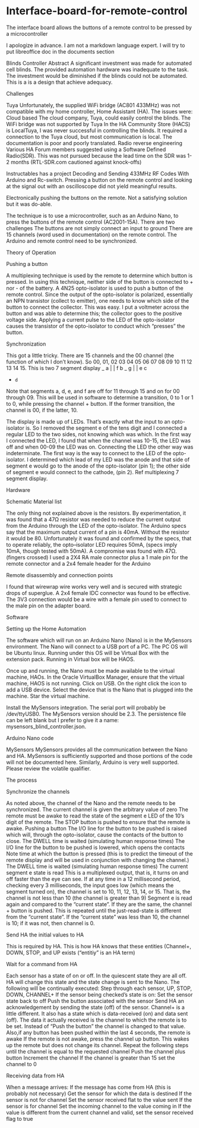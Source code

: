 # Interface-board-for-remote-control
The interface board allows the buttons of a remote control to be pressed by a microcontroller

I apologize in advance.  I am not a markdown language expert.  I will try to put libreoffice doc in the documents section

Blinds Controller
Abstract
A significant investment was made for automated cell blinds.  The provided automation hardware was inadequate to the task. The investment would be diminished if the blinds could not be automated.  This is a is a design that achieve adequacy.

Challenges

Tuya
Unfortunately, the supplied WiFi bridge (AC801 433MHz) was not compatible with my home controller, Home Assistant (HA).  The issues were:
Cloud based
The cloud company, Tuya, could easily control the blinds.
The WiFi bridge was not supported by Tuya
In the HA Community Store (HACS) is LocalTuya, I was never successful in controlling the blinds.  It required a connection to the Tuya cloud, but most communication is local.
The documentation is poor and poorly translated.
Radio reverse engineering
Various HA Forum members suggested using a Software Defined Radio(SDR).  This was not pursued because the lead time on the SDR was 1-2 months (RTL-SDR.com cautioned against knock-offs)

Instructables has a project Decoding and Sending 433MHz RF Codes With Arduino and Rc-switch.  Pressing a button on the remote control and looking at the signal out with an oscilloscope did not yield meaningful results.

Electronically pushing the buttons on the remote.
Not a satisfying solution but it was do-able.

The technique is to use a microcontroller, such as an Arduino Nano, to press the buttons of the remote control (AC2001-15A).  There are two challenges
The buttons are not simply connect an input to ground
There are 15 channels (word used in documentation) on the remote control.  The Arduino and remote control need to be synchronized.

Theory of Operation

Pushing a button

A multiplexing technique is used by the remote to determine which button is pressed.  In using this technique, neither side of the button is connected to + nor - of the battery.  A 4N25 opto-isolator is used to push a button of the remote control.  Since the output of the opto-isolator is polarized, essentially an NPN transistor (collect to emitter), one needs to know which side of the button to connect the collector.  This was easy.  I put a voltmeter across the button and was able to determine this; the collector goes to the positive voltage side.  Applying a current pulse to the LED of the opto-isolator causes the transistor of the opto-isolator to conduct which “presses” the button.

Synchronization

This got a little tricky.  There are 15 channels and the 00 channel (the function of which I don’t know).  So 00, 01, 02 03 04 05 06 07 08 09 10 11 12 13 14 15.  This is two 7 segment display
 _     a
| |   f b
 _     g
| |   e c
 -     d
Note that segments a, d, e, and f are off for 11 through 15 and on for 00 through 09.  This will be used in software to determine a transition, 0 to 1 or 1 to 0, while pressing the channel + button.  If the former transition, the channel is 00, if the latter, 10.

The display is made up of LEDs.  That’s exactly what the input to an opto-isolator is.  So I removed the segment e of the tens digit and I connected a regular LED to the two sides, not knowing which was which.   In the first way I connected the LED, I found that when the channel was 10-15, the LED was off and when 00-09 the LED was on.  Connecting the LED the other way was indeterminate.  The first way is the way to connect to the LED of the opto-isolator.  I determined which lead of my LED was the anode and that side of segment e would go to the anode of the opto-isolator (pin 1); the other side of segment e would connect to the cathode, (pin 2).  Ref multiplexing 7 segment display.

Hardware

Schematic
Material list

The only thing not explained above is the resistors.  By experimentation, it was found that a 47Ω resistor was needed to reduce the current output from the Arduino through the LED of the opto-isolator.  The Arduino specs say that the maximum output current of a pin is 40mA.  Without the resistor it would be 80.  Unfortunately it was found and confirmed by the specs, that to operate reliably, the opto–isolator LED requires 50mA, (specs imply 10mA, though tested with 50mA).  A compromise was found with 47Ω. (fingers crossed)  I used a 2X4 RA male connector plus a 1 male pin for the remote connector and a 2x4 female header for the Arduino

Remote disassembly and connection points

I found that wirewrap wire works very well and is secured with strategic drops of superglue.  A 2x4 female IDC connector was found to be effective. The 3V3 connection would be a wire with a female pin used to connect to the male pin on the adapter board.

Software

Setting up the Home Automation

The software which will run on an Arduino Nano (Nano) is in the MySensors environment.  The Nano will connect to a USB port of a PC. The PC OS will be Ubuntu linux.  Running under this OS will be Virtual Box with the extension pack.  Running in Virtual box will be HAOS.  

Once up and running, the Nano must be made available to the virtual machine, HAOs.  In the Oracle VirtualBox Manager, ensure that the virtual machine, HAOS is not running.  Click on USB.  On the right click the icon to add a USB device.  Select the device that is the Nano that is plugged into the machine. Star the virtual machine.

Install the MySensors integration.  The serial port will probably be /dev/ttyUSB0.  The MySensors version should be 2.3.  The persistence file can be left blank but I prefer to give it a name: mysensors_blind_controller.json.

Arduino Nano code

MySensors
MySensors provides all the communication between the Nano and HA. MySensors is sufficiently supported and those portions of the code will not be documented here.  Similarly, Arduino is very well supported.  Please review the volatile qualifier.

The process

Synchronize the channels

As noted above, the channel of the Nano and the remote needs to be synchronized.
The current channel is given the arbitrary value of zero
The remote must be awake to read the state of the segment e LED of the 10’s digit  of the remote. The STOP button is pushed to ensure that the remote is awake.
Pushing a button
The I/O line for the button to be pushed is raised which will, through the opto-isolator, cause the contacts of the button to close.
The DWELL time is waited (simulating human response times)
The I/O line for the button to be pushed is lowered, which opens the contacts
Note time at which the button is pressed (this is to predict the timeout of the remote display and  will be used in conjunction with changing the channel.)
The DWELL time is waited (simulating human response times)
The current segment e state is read
This is a multiplexed output, that is, it turns on and off faster than the eye can see.  If at any time in a 12 millisecond period, checking every 3 milliseconds, the input goes low (which means the segment turned on), the channel is set to 10, 11, 12, 13, 14, or 15.  That is, the channel is not less than 10 (the channel is greater than 9)
Segment e is read again and compared to the “current state”.  If they are the same, the channel + button is pushed.  This is repeated until the just-read-state is different from the “current state”.
If the “current state” was less than 10, the channel is 10; if it was not, then channel is 0.

Send HA the initial values to HA

This is required by HA.  This is how HA knows that these entities (Channel+, DOWN, STOP, and UP exists (“entitiy” is an HA term)

Wait for a command from HA

Each sensor has a state of on or off.  In the quiescent state they are all off.  HA will change this state and the state change is sent to the Nano.  The following will be continually executed:
Step through each sensor, UP, STOP, DOWN, CHANNEL+
If the sensor being checked’s state is on:
Set the sensor state back to off
Push the button associated with the sensor
Send HA an acknowledgement by sending the state (off) of the sensor.
Channel+ is a little different.  It also has a state which is data-received (on) and data sent (off).  The data it actually received is the channel to which the remote is to be set.  Instead of “Push the button” the channel is changed to that value.  Also,if any button has been pushed within the last 4 seconds, the remote is awake
If the remote is not awake, press the channel up button.  This wakes up the remote but does not change its channel.
Repeat the following steps until the channel is equal to the requested channel
Push the channel plus button
Increment the channel
If the channel is greater than 15 set the channel to 0

Receiving data from HA

When a message arrives:
If the message has come from HA (this is probably not necessary)
Get the sensor for which the data is destined
If the sensor is not for channel
Set the sensor received flat to the value sent
If the sensor is for channel
Set the incoming channel to the value coming in
If the value is different from the current channel and valid, set the sensor received flag to true

